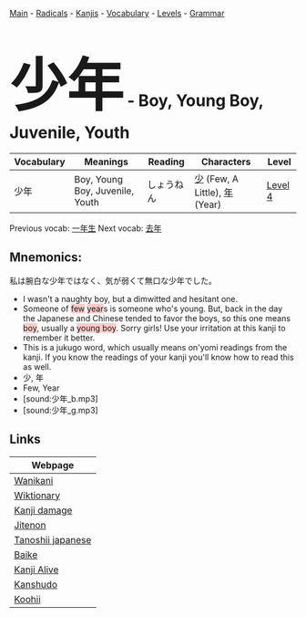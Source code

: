 <style> bigfont {font-size: 100px}</style>
[Main](../README.md) -
[Radicals](../radicals.md) -
[Kanjis](../kanjis.md) -
[Vocabulary](../vocabulary.md) -
[Levels](../levels.md) -
[Grammar](../grammar.md)
# <bigfont> 少年</bigfont> - Boy, Young Boy, Juvenile, Youth 

| Vocabulary | Meanings | Reading | Characters | Level |
| --- | --- | --- | --- | --- |
| 少年 | Boy, Young Boy, Juvenile, Youth | しょうねん |  [少](../kanjis/少.md) (Few, A Little), [年](../kanjis/年.md) (Year) | [Level 4](../levels/wk_level4.md) |

Previous vocab: [一年生](一年生.md) Next vocab: [去年](去年.md) 

## Mnemonics:
私は腕白な少年ではなく、気が弱くて無口な少年でした。
* I wasn't a naughty boy, but a dimwitted and hesitant one.
* Someone of <span style="background-color:#ffcccb"> few</span> <span style="background-color:#ffcccb"> year</span>s is someone who's young. But, back in the day the Japanese and Chinese tended to favor the boys, so this one means <span style="background-color:#ffcccb"> boy</span>, usually a <span style="background-color:#ffcccb"> young boy</span>. Sorry girls! Use your irritation at this kanji to remember it better.
* This is a jukugo word, which usually means on'yomi readings from the kanji. If you know the readings of your kanji you'll know how to read this as well.
* 少, 年
* Few, Year
* [sound:少年_b.mp3]
* [sound:少年_g.mp3]


## Links 

| Webpage |
| --- |
| [Wanikani          ](https://www.wanikani.com/kanji/少年) |
| [Wiktionary        ](https://en.wiktionary.org/wiki/少年) |
| [Kanji damage      ](http://www.kanjidamage.com/kanji/search?utf8=✓&q=少年) |
| [Jitenon           ](https://jitenon.com/kanji/少年) |
| [Tanoshii japanese ](https://www.tanoshiijapanese.com/dictionary/kanji.cfm?k=少年) |
| [Baike             ](https://baike.baidu.com/item/少年) |
| [Kanji Alive       ](https://app.kanjialive.com/少年) |
| [Kanshudo          ](https://www.kanshudo.com/searchmn?q=少年) |
| [Koohii            ](https://kanji.koohii.com/study/kanji/少年) |
